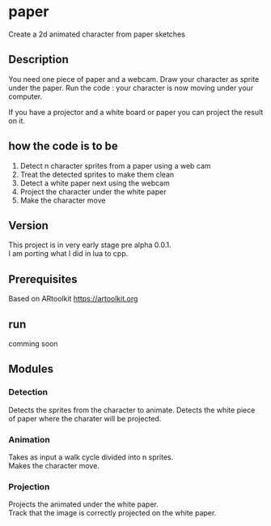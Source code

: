 # paper
Create a 2d animated character from paper sketches

## Description

You need one piece of paper and a webcam.
Draw your character as sprite under the paper.
Run the code : your character is now moving under your computer.

If you have a projector and a white board or paper you can project the result on it.

## how the code is to be 

1. Detect n character sprites from a paper using a web cam
2. Treat the detected sprites to make them clean
3. Detect a white paper next using the webcam
4. Project the character under the white paper
5. Make the character move

## Version

This project is in very early stage pre alpha 0.0.1.  
I am porting what I did in lua to cpp.


## Prerequisites

Based on ARtoolkit https://artoolkit.org

## run

comming soon

## Modules 

### Detection

Detects the sprites from the character to animate.
Detects the white piece of paper where the charater will be projected.

### Animation

Takes as input a walk cycle divided into n sprites.  
Makes the character move.

### Projection

Projects the animated under the white paper.  
Track that the image is correctly projected on the white paper.

